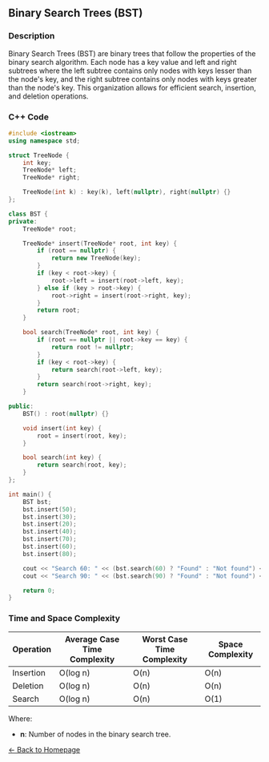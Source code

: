 ## Binary Search Trees (BST)

### Description
Binary Search Trees (BST) are binary trees that follow the properties of the binary search algorithm. Each node has a key value and left and right subtrees where the left subtree contains only nodes with keys lesser than the node's key, and the right subtree contains only nodes with keys greater than the node's key. This organization allows for efficient search, insertion, and deletion operations.

### C++ Code

```cpp
#include <iostream>
using namespace std;

struct TreeNode {
    int key;
    TreeNode* left;
    TreeNode* right;

    TreeNode(int k) : key(k), left(nullptr), right(nullptr) {}
};

class BST {
private:
    TreeNode* root;

    TreeNode* insert(TreeNode* root, int key) {
        if (root == nullptr) {
            return new TreeNode(key);
        }
        if (key < root->key) {
            root->left = insert(root->left, key);
        } else if (key > root->key) {
            root->right = insert(root->right, key);
        }
        return root;
    }

    bool search(TreeNode* root, int key) {
        if (root == nullptr || root->key == key) {
            return root != nullptr;
        }
        if (key < root->key) {
            return search(root->left, key);
        }
        return search(root->right, key);
    }

public:
    BST() : root(nullptr) {}

    void insert(int key) {
        root = insert(root, key);
    }

    bool search(int key) {
        return search(root, key);
    }
};

int main() {
    BST bst;
    bst.insert(50);
    bst.insert(30);
    bst.insert(20);
    bst.insert(40);
    bst.insert(70);
    bst.insert(60);
    bst.insert(80);

    cout << "Search 60: " << (bst.search(60) ? "Found" : "Not found") << endl;
    cout << "Search 90: " << (bst.search(90) ? "Found" : "Not found") << endl;

    return 0;
}
```
### Time and Space Complexity

| Operation         | Average Case Time Complexity   | Worst Case Time Complexity    | Space Complexity         |
|-------------------|-------------------------------|-------------------------------|--------------------------|
| Insertion         | O(log n)                      | O(n)                          | O(n)                     |
| Deletion          | O(log n)                      | O(n)                          | O(n)                     |
| Search            | O(log n)                      | O(n)                          | O(1)                     |

Where:
- **n**: Number of nodes in the binary search tree.

[← Back to Homepage](https://mehwishferoz.github.io/#4--routing-tables-and-address-resolution)